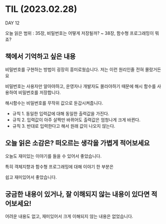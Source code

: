# TIL (2023.02.28)

DAY 12

오늘 읽은 범위 : 35장, 비밀번호는 어떻게 저장될까? ~ 38장, 함수형 프로그래밍이 뭐죠?

## 책에서 기억하고 싶은 내용

비밀번호를 구현하는 방법이 굉장히 흥미로웠습니다. 저는 이런 원리인줄 전혀 몰랐거든요

비밀번호는 사용자만 알아야하고, 운영자나 개발자도 몰라야하기 때문에 해시 함수를 사용하여 비밀번호를 저장합니다.

해시함수는 비밀번호를 무작위 값으로 둔갑시켜줍니다.

- 규칙 1. 동일한 입력값에 대해 동일한 출력값을 가진다.
- 규칙 2. 입력값이 아주 살짝만 바뀌어도 출력값은 엄청나게 크게 바뀐다.
- 규칙 3. 반대로 입력한다고 해서 원래 값이 나오지 않는다.

## 오늘 읽은 소감은? 떠오르는 생각을 가볍게 적어보세요

오늘도 재미있는 이야기를 들을 수 있어서 좋았습니다.

특히 객체지향과 함수형 프로그래밍에 대해 이야기 한 부분은

쉽고 재미있어서 좋았습니다.

## 궁금한 내용이 있거나, 잘 이해되지 않는 내용이 있다면 적어보세요!

어려운 내용도 없고, 재미있어서 크게 이해되지 않는 내용은 없었습니다.

